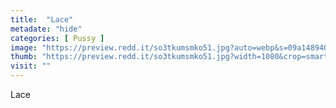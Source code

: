 ```yaml
---
title:  "Lace"
metadate: "hide"
categories: [ Pussy ]
image: "https://preview.redd.it/so3tkumsmko51.jpg?auto=webp&s=09a148940e566b728cdddb53838947e4015784db"
thumb: "https://preview.redd.it/so3tkumsmko51.jpg?width=1080&crop=smart&auto=webp&s=4c30644132f5e3142ec35c725bb0beb9c08d649e"
visit: ""
---
```

Lace
